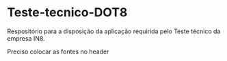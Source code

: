 # Teste-tecnico-DOT8
Respositório para a disposição da aplicação requirida pelo Teste técnico da empresa IN8.

Preciso colocar as fontes no header